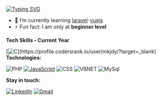 <!-- <h1 align='center'>Greetings!!! <img src="https://user-images.githubusercontent.com/1303154/88677602-1635ba80-d120-11ea-84d8-d263ba5fc3c0.gif" width="28px" alt="hi"> <img src="http://rubentd.com/img/banana.gif" width="28px" alt="GIF" /> </h1> -->
<!-- ### Hi there <img src="https://user-images.githubusercontent.com/1303154/88677602-1635ba80-d120-11ea-84d8-d263ba5fc3c0.gif" width="28px" alt="hi"> <img src="http://rubentd.com/img/banana.gif" width="28px" alt="GIF" /> -->

[![Typing SVG](https://readme-typing-svg.herokuapp.com/?color=727E8A&lines=Greetings!!!;I'am+Mark+Dy;To+View+More+Please+Visit+My+LinkIn.;...End)](https://git.io/typing-svg)
- 🌱 I’m currently learning [laravel](https://laravel.com/)-[vuejs](https://vuejs.org/)
- ⚡ Fun fact: I am only at __beginner level__
<!-- <img src="https://images-wixmp-ed30a86b8c4ca887773594c2.wixmp.com/f/dee38e10-db68-462d-9df7-46b87d4c7876/ddwtlxw-b6c476dd-ca5c-443f-8594-54734be8c4d5.gif?token=eyJ0eXAiOiJKV1QiLCJhbGciOiJIUzI1NiJ9.eyJzdWIiOiJ1cm46YXBwOjdlMGQxODg5ODIyNjQzNzNhNWYwZDQxNWVhMGQyNmUwIiwiaXNzIjoidXJuOmFwcDo3ZTBkMTg4OTgyMjY0MzczYTVmMGQ0MTVlYTBkMjZlMCIsIm9iaiI6W1t7InBhdGgiOiJcL2ZcL2RlZTM4ZTEwLWRiNjgtNDYyZC05ZGY3LTQ2Yjg3ZDRjNzg3NlwvZGR3dGx4dy1iNmM0NzZkZC1jYTVjLTQ0M2YtODU5NC01NDczNGJlOGM0ZDUuZ2lmIn1dXSwiYXVkIjpbInVybjpzZXJ2aWNlOmZpbGUuZG93bmxvYWQiXX0.a1cagizvpgBuaVipBQrHgVMQ65MG0qBeDOhYgteTpMM" width="40px" alt="GIF" />
 -->
<!-- ### Tech skills - current year -->
<!-- kbd = border for image -->
<!-- <kbd> -->
<!-- </kbd> -->
**Tech Skills - Current Year**
<!-- <img src="https://cr-skills-chart-widget.azurewebsites.net/api/api?username=mkjdy&width=1368&bg=rgba(255,255,255,0.5)&padding=0" height="300px"/> -->
[![C](https://cr-skills-chart-widget.azurewebsites.net/api/api?username=mkjdy&width=1368&bg=rgba(255,255,255,0.5))](https://profile.codersrank.io/user/mkjdy/?target=_blank)
**Technologies:**

![PHP](https://img.shields.io/badge/-PHP-blue?style=plastic&logo=php&logoColor=fff)
[![JavaScript](https://img.shields.io/badge/-JavaScript-blue?style=plastic&logo=JavaScript&logoColor=fff)](https://github.com/mkjdy?tab=repositories&q=&type=&language=javascript)
![CSS](https://img.shields.io/badge/-CSS-blue?style=plastic&logo=css3&logoColor=fff)
![VBNET](https://img.shields.io/badge/-VB.NET-blue?style=plastic&logo=VisualStudio&logoColor=fff)
![MySql](https://img.shields.io/badge/-MySql-blue?style=plastic&logo=MySQL&logoColor=fff)

**Stay in touch:**

[![LinkedIn](https://img.shields.io/badge/-LinkedIn-blue?style=plastic&logo=LinkedIn&logoColor=fff)](https://ph.linkedin.com/in/mark-dy-53579a146 "@markdy")
[![Gmail](https://img.shields.io/badge/-Email-blue?style=plastic&logo=Gmail&logoColor=fff)](https://gmail.com/markdy61 "@markdy61")

<!--<img src="https://cr-ss-service.azurewebsites.net/api/ScreenShot?widget=summary&username=mkjdy&show-avatar=true&style=--border-radius:10px"/>-->

<!--![Alt Text](http://rubentd.com/img/banana.gif)-->

<!--
**mkjdy/mkjdy** is a ✨ _special_ ✨ repository because its `README.md` (this file) appears on your GitHub profile.

Here are some ideas to get you started:

- 🔭 I’m currently working on ...
- 🌱 I’m currently learning ...
- 👯 I’m looking to collaborate on ...
- 🤔 I’m looking for help with ...
- 💬 Ask me about ...
- 📫 How to reach me: ...
- 😄 Pronouns: ...
- ⚡ Fun fact: ...
-->

<!-- reference
https://shields.io/
https://github.com/AlvaroIsrael
https://github.com/DenverCoder1/readme-typing-svg
 -->
